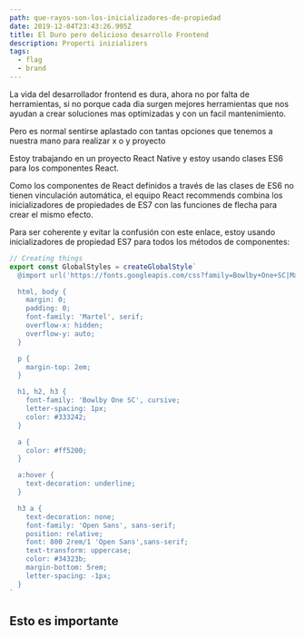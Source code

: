 ```yaml
---
path: que-rayos-son-los-inicializadores-de-propiedad
date: 2019-12-04T23:43:26.995Z
title: El Duro pero delicioso desarrollo Frontend
description: Properti inizializers
tags:
  - flag
  - brand
---
```

La vida del desarrollador frontend es dura, ahora no por falta de herramientas, si no porque cada dia surgen mejores herramientas que nos ayudan a crear soluciones mas optimizadas y con un facil mantenimiento.

Pero es normal sentirse aplastado con tantas opciones que tenemos a nuestra mano para realizar x o y proyecto

Estoy trabajando en un proyecto React Native y estoy usando clases ES6 para los componentes React.

Como los componentes de React definidos a través de las clases de ES6 no tienen vinculación automática, el equipo React recommends combina los inicializadores de propiedades de ES7 con las funciones de flecha para crear el mismo efecto.

Para ser coherente y evitar la confusión con este enlace, estoy usando inicializadores de propiedad ES7 para todos los métodos de componentes:

```javascript
// Creating things
export const GlobalStyles = createGlobalStyle`
  @import url('https://fonts.googleapis.com/css?family=Bowlby+One+SC|Martel|Open+Sans:800,800i&display=swap');

  html, body {
    margin: 0;
    padding: 0;
    font-family: 'Martel', serif;
    overflow-x: hidden;
    overflow-y: auto;
  }

  p {
    margin-top: 2em;
  }

  h1, h2, h3 {
    font-family: 'Bowlby One SC', cursive;
    letter-spacing: 1px;
    color: #333242;
  }

  a {
    color: #ff5200;
  }

  a:hover {
    text-decoration: underline;
  }

  h3 a {
    text-decoration: none;
    font-family: 'Open Sans', sans-serif;
    position: relative;
    font: 800 2rem/1 'Open Sans',sans-serif;
    text-transform: uppercase;
    color: #34323b;
    margin-bottom: 5rem;
    letter-spacing: -1px;
  }
`
```

## Esto es importante
